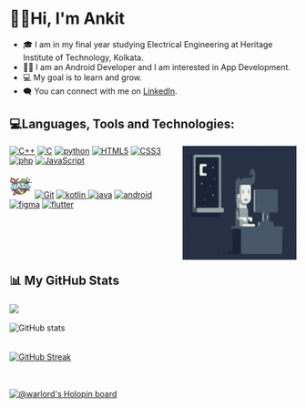 # 🙋‍♂️Hi, I'm Ankit 


- 🎓 I am in my final year studying Electrical Engineering at Heritage Institute of Technology, Kolkata. 
- 👩‍💻 I am an Android Developer and I am interested in App Development.
- 💻 My goal is to learn and grow.
- 🗨 You can connect with me on [LinkedIn](https://www.linkedin.com/in/ankit-verma-9a84a41aa/).                                    
  
## 💻Languages, Tools and Technologies:
 
 <img alt="Night Coding" src="https://raw.githubusercontent.com/AVS1508/AVS1508/master/assets/Night-Coding.gif" width="200px" height="200px" align="right"/>
  
 <a href="https://isocpp.org/" title="C++"><img src="https://github.com/get-icon/geticon/raw/master/icons/c-plusplus.svg" alt="C++" width="50px" height="50px"></a>
 <a href="https://en.wikipedia.org/wiki/C_(programming_language)" title="C"><img src="https://github.com/get-icon/geticon/raw/master/icons/c.svg" alt="C" width="50px"  height="50px"></a>
 <a href="https://python.org/" title="python"><img src="https://github.com/get-icon/geticon/raw/master/icons/python.svg" alt="python" width="50px" height="50px"></a>
 <a href="https://www.w3.org/TR/html5/" title="HTML5"><img src="https://github.com/get-icon/geticon/raw/master/icons/html-5.svg" alt="HTML5" width="50px" height="50px"></a>
 <a href="https://www.w3.org/TR/CSS/" title="CSS3"><img src="https://github.com/get-icon/geticon/raw/master/icons/css-3.svg" alt="CSS3" width="50px" height="50px"></a>
 <a href="https://www.php.net/" title="PHP"><img src="https://th.bing.com/th/id/R.72638d880f4bfa8cba105e189fdda4eb?rik=H0ETBzc%2fO8oGaQ&riu=http%3a%2f%2fpngimg.com%2fuploads%2fphp%2fphp_PNG18.png&ehk=xcypO1gi5ecKt%2f%2btOGbfko3qA%2fucsGkdT7UikIh3cxw%3d&risl=&pid=ImgRaw&r=0" alt="php" width="50px" height="50px"></a>
 <a href="https://developer.mozilla.org/en-US/docs/Web/JavaScript" title="JavaScript"><img src="https://github.com/get-icon/geticon/raw/master/icons/javascript.svg"  alt="JavaScript" width="50px" height="50px"></a><br><br>
 <code><img height="40" src="https://raw.githubusercontent.com/github/explore/80688e429a7d4ef2fca1e82350fe8e3517d3494d/topics/phaser/phaser.png"></code>
 <a href="https://git-scm.com/" title="Git"><img src="https://github.com/get-icon/geticon/raw/master/icons/git-icon.svg" alt="Git" width="50px" height="50px"></a>
 <a href="https://kotlinlang.org/" title="Kotlin"> <img src="https://cdn.freebiesupply.com/logos/large/2x/kotlin-1-logo-png-transparent.png" alt="kotlin" width="50px" height="50px"> </a>
 <a href="https://www.java.com/en/" title="java"><img src="https://github.com/get-icon/geticon/raw/master/icons/java.svg" alt="java" width="50px" height="50px"></a>
 <a href="https://www.android.com/intl/en_in/" title="android"><img src="https://github.com/get-icon/geticon/raw/master/icons/android.svg" alt="android" width="50px" height="50px"></a>
 <a href="https://www.figma.com/" title="figma"><img src="https://github.com/get-icon/geticon/raw/master/icons/figma.svg" alt="figma" width="50px" height="50px"></a>
 <a href="https://flutter.dev/" title="Flutter"><img src="https://cdn-images-1.medium.com/max/1200/1*5-aoK8IBmXve5whBQM90GA.png" alt="flutter" width="50px" height="50px"></a>

<br><br><br><br>
<p align="left"><h2>📊 My GitHub Stats </p></h2>

![](https://komarev.com/ghpvc/?username=AnkitVerma8584)

![GitHub stats](https://github-readme-stats.vercel.app/api?username=AnkitVerma8584&show_icons=true&theme=tokyonight)
<br><br><br>
[![GitHub Streak](https://github-readme-streak-stats.herokuapp.com/?user=AnkitVerma8584&theme=tokyonight)](https://git.io/streak-stats)

</br></br>
[![@warlord's Holopin board](https://holopin.io/api/user/board?user=warlord)](https://holopin.io/@warlord)

</br></br>                                                                
